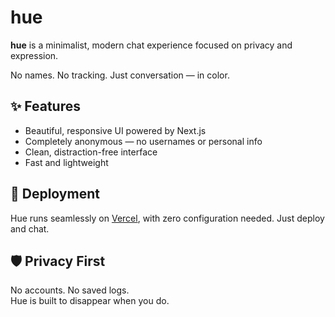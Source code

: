 # hue

**hue** is a minimalist, modern chat experience focused on privacy and expression.

No names. No tracking. Just conversation — in color.

## ✨ Features

- Beautiful, responsive UI powered by Next.js  
- Completely anonymous — no usernames or personal info  
- Clean, distraction-free interface  
- Fast and lightweight

## 🚀 Deployment

Hue runs seamlessly on [Vercel](https://vercel.com), with zero configuration needed. Just deploy and chat.

## 🛡️ Privacy First

No accounts. No saved logs.  
Hue is built to disappear when you do.
